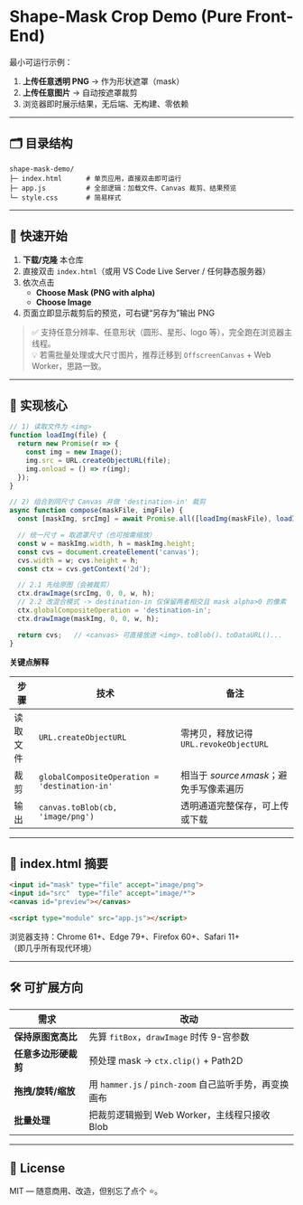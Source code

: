 # Shape-Mask Crop Demo (Pure Front-End)

最小可运行示例：  
1. **上传任意透明 PNG** → 作为形状遮罩（mask）  
2. **上传任意图片** → 自动按遮罩裁剪  
3. 浏览器即时展示结果，无后端、无构建、零依赖

---

## 🗂️ 目录结构

```
shape-mask-demo/
├─ index.html      # 单页应用，直接双击即可运行
├─ app.js          # 全部逻辑：加载文件、Canvas 裁剪、结果预览
└─ style.css       # 简易样式
```

---

## 🚀 快速开始

1. **下载/克隆** 本仓库  
2. 直接双击 `index.html`（或用 VS Code Live Server / 任何静态服务器）  
3. 依次点击  
   - **Choose Mask (PNG with alpha)**  
   - **Choose Image**  
4. 页面立即显示裁剪后的预览，可右键“另存为”输出 PNG

> ✅ 支持任意分辨率、任意形状（圆形、星形、logo 等），完全跑在浏览器主线程。  
> 💡 若需批量处理或大尺寸图片，推荐迁移到 `OffscreenCanvas` + Web Worker，思路一致。

---

## 🔧 实现核心

```js
// 1) 读取文件为 <img>
function loadImg(file) {
  return new Promise(r => {
    const img = new Image();
    img.src = URL.createObjectURL(file);
    img.onload = () => r(img);
  });
}

// 2) 组合到同尺寸 Canvas 并做 'destination-in' 裁剪
async function compose(maskFile, imgFile) {
  const [maskImg, srcImg] = await Promise.all([loadImg(maskFile), loadImg(imgFile)]);

  // 统一尺寸 = 取遮罩尺寸（也可按需缩放）
  const w = maskImg.width, h = maskImg.height;
  const cvs = document.createElement('canvas');
  cvs.width = w; cvs.height = h;
  const ctx = cvs.getContext('2d');

  // 2.1 先绘原图（会被裁剪）
  ctx.drawImage(srcImg, 0, 0, w, h);
  // 2.2 改混合模式 -> destination-in 仅保留两者相交且 mask alpha>0 的像素
  ctx.globalCompositeOperation = 'destination-in';
  ctx.drawImage(maskImg, 0, 0, w, h);

  return cvs;   // <canvas> 可直接放进 <img>、toBlob()、toDataURL()...
}
```

**关键点解释**

| 步骤 | 技术 | 备注 |
|------|------|------|
| 读取文件 | `URL.createObjectURL` | 零拷贝，释放记得 `URL.revokeObjectURL` |
| 裁剪 | `globalCompositeOperation = 'destination-in'` | 相当于 *source∧mask*；避免手写像素遍历 |
| 输出 | `canvas.toBlob(cb, 'image/png')` | 透明通道完整保存，可上传或下载 |

---

## 📝 index.html 摘要

```html
<input id="mask" type="file" accept="image/png">
<input id="src"  type="file" accept="image/*">
<canvas id="preview"></canvas>

<script type="module" src="app.js"></script>
```

浏览器支持：Chrome 61+、Edge 79+、Firefox 60+、Safari 11+  
（即几乎所有现代环境）

---

## 🛠️ 可扩展方向

| 需求 | 改动 |
|------|------|
| **保持原图宽高比** | 先算 `fitBox`，`drawImage` 时传 9-宫参数 |
| **任意多边形硬裁剪** | 预处理 mask → `ctx.clip()` + Path2D |
| **拖拽/旋转/缩放** | 用 `hammer.js` / `pinch-zoom` 自己监听手势，再变换画布 |
| **批量处理** | 把裁剪逻辑搬到 Web Worker，主线程只接收 Blob |

---

## 📄 License

MIT — 随意商用、改造，但别忘了点个 ⭐。
